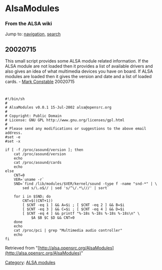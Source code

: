 AlsaModules
===========

### From the ALSA wiki

Jump to: [navigation](#mw-head), [search](#p-search)

20020715
--------

This small script provides some ALSA module related information. If the
ALSA module are not loaded then it provides a list of available drivers
and also gives an idea of what multimedia devices you have on board. If
ALSA modules are loaded then it gives the version and date and a list of
loaded cards. - [Mark
Constable](/User:MarkConstable "User:MarkConstable") 20020715

` `

    #!/bin/sh
    #
    # AlsaModules v0.0.1 15-Jul-2002 alsa@opensrc.org
    #
    # Copyright: Public Domain
    # License: GNU GPL http://www.gnu.org/licenses/gpl.html
    # 
    # Please send any modifications or suggestions to the above email address.
    #set -e
    #set -x

    if [ -f /proc/asound/version ]; then
        cat /proc/asound/version
        echo
        cat /proc/asound/cards
        echo
    else
        CNT=0
        VER=`uname -r`
        SND=`find /lib/modules/$VER/kernel/sound -type f -name "snd-*" | \
            sed s/\.o$// | sed 's/^\/.*\///' | sort`

        for i in $SND; do
            CNT=$((CNT+1))
            [ $CNT -eq 1 ] && A=$i ; [ $CNT -eq 2 ] && B=$i
            [ $CNT -eq 3 ] && C=$i ; [ $CNT -eq 4 ] && D=$i
            [ $CNT -eq 4 ] && printf "%-18s %-18s %-18s %-18s\n" \
                $A $B $C $D && CNT=0
        done
        echo
        cat /proc/pci | grep "Multimedia audio controller"
        echo
    fi

Retrieved from
"[http://alsa.opensrc.org/AlsaModules](http://alsa.opensrc.org/AlsaModules)"

[Category](/Special:Categories "Special:Categories"): [ALSA
modules](/Category:ALSA_modules "Category:ALSA modules")

